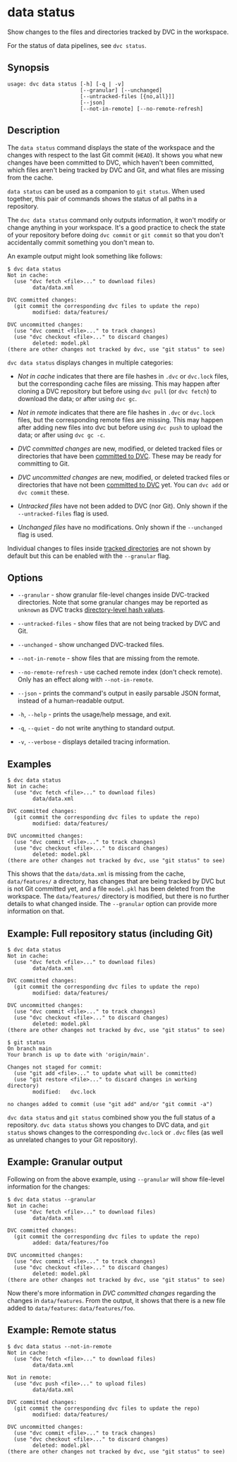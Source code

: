 # data status

Show changes to the files and directories tracked by DVC in the
<abbr>workspace</abbr>.

<admon type="tip">

For the status of <abbr>data pipelines</abbr>, see `dvc status`.

</admon>

## Synopsis

```usage
usage: dvc data status [-h] [-q | -v]
                       [--granular] [--unchanged]
                       [--untracked-files [{no,all}]]
                       [--json]
                       [--not-in-remote] [--no-remote-refresh]
```

## Description

The `data status` command displays the state of the <abbr>workspace</abbr> and
the changes with respect to the last Git commit (`HEAD`). It shows you what new
changes have been committed to DVC, which haven't been committed, which files
aren't being tracked by DVC and Git, and what files are missing from the
<abbr>cache</abbr>.

`data status` can be used as a companion to `git status`. When used together,
this pair of commands shows the status of all paths in a repository.

The `dvc data status` command only outputs information, it won't modify or
change anything in your <abbr>workspace</abbr>. It's a good practice to check
the state of your repository before doing `dvc commit` or `git commit` so that
you don't accidentally commit something you don't mean to.

An example output might look something like follows:

```cli
$ dvc data status
Not in cache:
  (use "dvc fetch <file>..." to download files)
        data/data.xml

DVC committed changes:
  (git commit the corresponding dvc files to update the repo)
        modified: data/features/

DVC uncommitted changes:
  (use "dvc commit <file>..." to track changes)
  (use "dvc checkout <file>..." to discard changes)
        deleted: model.pkl
(there are other changes not tracked by dvc, use "git status" to see)
```

`dvc data status` displays changes in multiple categories:

- _Not in cache_ indicates that there are file hashes in `.dvc` or `dvc.lock`
  files, but the corresponding <abbr>cache</abbr> files are missing. This may
  happen after cloning a DVC repository but before using `dvc pull` (or
  `dvc fetch`) to download the data; or after using `dvc gc`.

- _Not in remote_ indicates that there are file hashes in `.dvc` or `dvc.lock`
  files, but the corresponding <abbr>remote</abbr> files are missing. This may
  happen after adding new files into dvc but before using `dvc push` to upload
  the data; or after using `dvc gc -c`.

- _DVC committed changes_ are new, modified, or deleted tracked files or
  directories that have been [committed to DVC]. These may be ready for
  committing to Git.

- _DVC uncommitted changes_ are new, modified, or deleted tracked files or
  directories that have not been [committed to DVC] yet. You can `dvc add` or
  `dvc commit` these.

- _Untracked files_ have not been added to DVC (nor Git). Only shown if the
  `--untracked-files` flag is used.

- _Unchanged files_ have no modifications. Only shown if the `--unchanged` flag
  is used.

Individual changes to files inside [tracked directories] are not shown by default
but this can be enabled with the `--granular` flag.

[committed to dvc]: /doc/command-reference/commit
[tracked directories]: /doc/command-reference/add#adding-entire-directories

## Options

- `--granular` - show granular file-level changes inside DVC-tracked
  directories. Note that some granular changes may be reported as `unknown` as
  DVC tracks
  [directory-level hash values](/doc/user-guide/project-structure/internal-files#directories).

- `--untracked-files` - show files that are not being tracked by DVC and Git.

- `--unchanged` - show unchanged DVC-tracked files.

- `--not-in-remote` - show files that are missing from the <abbr>remote</abbr>.

- `--no-remote-refresh` - use cached <abbr>remote</abbr> index (don't check
  remote). Only has an effect along with `--not-in-remote`.

- `--json` - prints the command's output in easily parsable JSON format, instead
  of a human-readable output.

- `-h`, `--help` - prints the usage/help message, and exit.

- `-q`, `--quiet` - do not write anything to standard output.

- `-v`, `--verbose` - displays detailed tracing information.

## Examples

```cli
$ dvc data status
Not in cache:
  (use "dvc fetch <file>..." to download files)
        data/data.xml

DVC committed changes:
  (git commit the corresponding dvc files to update the repo)
        modified: data/features/

DVC uncommitted changes:
  (use "dvc commit <file>..." to track changes)
  (use "dvc checkout <file>..." to discard changes)
        deleted: model.pkl
(there are other changes not tracked by dvc, use "git status" to see)
```

This shows that the `data/data.xml` is missing from the cache, `data/features/`
a directory, has changes that are being tracked by DVC but is not Git committed
yet, and a file `model.pkl` has been deleted from the <abbr>workspace</abbr>.
The `data/features/` directory is modified, but there is no further details to
what changed inside. The `--granular` option can provide more information on
that.

## Example: Full repository status (including Git)

```cli
$ dvc data status
Not in cache:
  (use "dvc fetch <file>..." to download files)
        data/data.xml

DVC committed changes:
  (git commit the corresponding dvc files to update the repo)
        modified: data/features/

DVC uncommitted changes:
  (use "dvc commit <file>..." to track changes)
  (use "dvc checkout <file>..." to discard changes)
        deleted: model.pkl
(there are other changes not tracked by dvc, use "git status" to see)

$ git status
On branch main
Your branch is up to date with 'origin/main'.

Changes not staged for commit:
  (use "git add <file>..." to update what will be committed)
  (use "git restore <file>..." to discard changes in working directory)
        modified:   dvc.lock

no changes added to commit (use "git add" and/or "git commit -a")
```

`dvc data status` and `git status` combined show you the full status of a
repository. `dvc data status` shows you changes to DVC data, and `git status`
shows changes to the corresponding `dvc.lock` or `.dvc` files (as well as
unrelated changes to your Git repository).

## Example: Granular output

Following on from the above example, using `--granular` will show file-level
information for the changes:

```cli
$ dvc data status --granular
Not in cache:
  (use "dvc fetch <file>..." to download files)
        data/data.xml

DVC committed changes:
  (git commit the corresponding dvc files to update the repo)
        added: data/features/foo

DVC uncommitted changes:
  (use "dvc commit <file>..." to track changes)
  (use "dvc checkout <file>..." to discard changes)
        deleted: model.pkl
(there are other changes not tracked by dvc, use "git status" to see)
```

Now there's more information in _DVC committed changes_ regarding the changes in
`data/features`. From the output, it shows that there is a new file added to
`data/features`: `data/features/foo`.

## Example: Remote status

```cli
$ dvc data status --not-in-remote
Not in cache:
  (use "dvc fetch <file>..." to download files)
        data/data.xml

Not in remote:
  (use "dvc push <file>..." to upload files)
        data/data.xml

DVC committed changes:
  (git commit the corresponding dvc files to update the repo)
        modified: data/features/

DVC uncommitted changes:
  (use "dvc commit <file>..." to track changes)
  (use "dvc checkout <file>..." to discard changes)
        deleted: model.pkl
(there are other changes not tracked by dvc, use "git status" to see)
```
